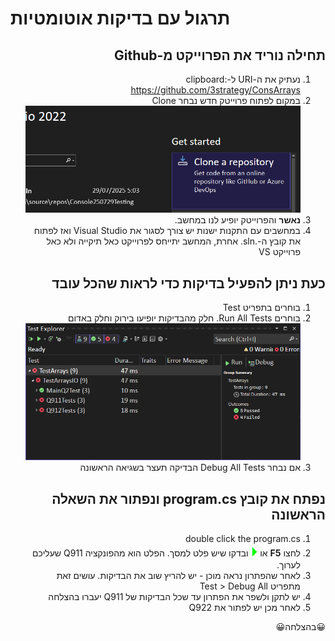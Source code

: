 # תרגול עם בדיקות אוטומטיות
<div dir="rtl" style="text-align: right;">


## תחילה נוריד את הפרוייקט מ-Github
1. נעתיק את ה-URI ל-clipboard:
    https://github.com/3strategy/ConsArrays
2. במקום לפתוח פרוייטק חדש נבחר Clone
   ![alt text](image.png) 
3. **נאשר** והפרוייטק יופיע לנו במחשב.
4. במחשבים עם התקנות ישנות יש צורך לסגור את Visual Studio 
    ואז לפתוח את קובץ ה-.sln.   אחרת, המחשב יתייחס לפרוייקט כאל תיקייה ולא כאל פרוייקט VS

## כעת ניתן להפעיל בדיקות כדי לראות שהכל עובד
1. בוחרים בתפריט Test
1. בוחרים Run All Tests. חלק מהבדיקות יופיעו בירוק וחלק באדום
    ![alt text](image-1.png)
1. אם נבחר Debug All Tests הבדיקה תעצר בשגיאה הראשונה

## נפתח את קובץ program.cs ונפתור את השאלה הראשונה
1. double click the program.cs
1. לחצו **F5** או <span style="color: #00ff00; font-size: 1.5em;">⏵</span> ובדקו שיש פלט למסך. הפלט הוא מהפונקציה Q911 שעליכם לערוך.
1. לאחר שהפתרון נראה מוכן - יש להריץ שוב את הבדיקות. עושים זאת מתפריט Test > Debug All
1. יש לתקן ולשפר את הפתרון עד שכל הבדיקות של Q911 יעברו בהצלחה
1. לאחר מכן יש לפתור את Q922

😀בהצלחה😀

</div>
